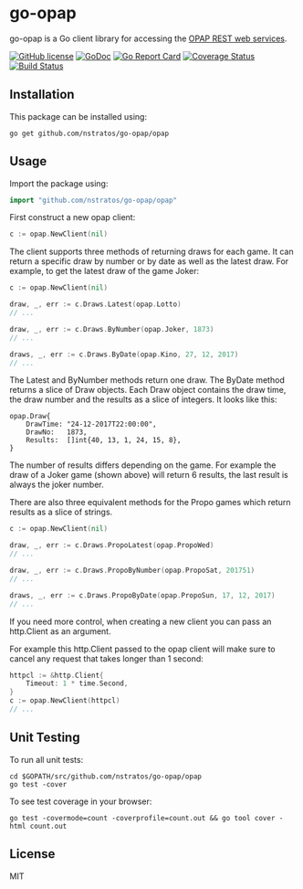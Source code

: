 go-opap
==============

go-opap is a Go client library for accessing the [OPAP REST web services](https://www.opap.gr/en/web-services).

[![GitHub license](https://img.shields.io/badge/license-MIT-blue.svg)](LICENSE)
[![GoDoc](https://godoc.org/github.com/nstratos/go-opap/opap?status.svg)](https://godoc.org/github.com/nstratos/go-opap/opap)
[![Go Report Card](https://goreportcard.com/badge/github.com/nstratos/go-opap)](https://goreportcard.com/report/github.com/nstratos/go-opap)
[![Coverage Status](https://coveralls.io/repos/github/nstratos/go-opap/badge.svg?branch=master)](https://coveralls.io/github/nstratos/go-opap?branch=master)
[![Build Status](https://travis-ci.org/nstratos/go-opap.svg?branch=master)](https://travis-ci.org/nstratos/go-opap)

Installation
------------

This package can be installed using:

	go get github.com/nstratos/go-opap/opap

Usage
-----

Import the package using:

```go
import "github.com/nstratos/go-opap/opap"
```

First construct a new opap client:

```go
c := opap.NewClient(nil)
```

The client supports three methods of returning draws for each game. It can
return a specific draw by number or by date as well as the latest draw.  For
example, to get the latest draw of the game Joker:

```go
c := opap.NewClient(nil)

draw, _, err := c.Draws.Latest(opap.Lotto)
// ...

draw, _, err := c.Draws.ByNumber(opap.Joker, 1873)
// ...

draws, _, err := c.Draws.ByDate(opap.Kino, 27, 12, 2017)
// ...
```

The Latest and ByNumber methods return one draw. The ByDate method returns a
slice of Draw objects. Each Draw object contains the draw time, the draw number
and the results as a slice of integers. It looks like this:

```
opap.Draw{
	DrawTime: "24-12-2017T22:00:00",
	DrawNo:   1873,
	Results:  []int{40, 13, 1, 24, 15, 8},
}
```

The number of results differs depending on the game. For example the draw of a
Joker game (shown above) will return 6 results, the last result is always the
joker number.

There are also three equivalent methods for the Propo games which return
results as a slice of strings.

```go
c := opap.NewClient(nil)

draw, _, err := c.Draws.PropoLatest(opap.PropoWed)
// ...

draw, _, err := c.Draws.PropoByNumber(opap.PropoSat, 201751)
// ...

draws, _, err := c.Draws.PropoByDate(opap.PropoSun, 17, 12, 2017)
// ...
```

If you need more control, when creating a new client you can pass an
http.Client as an argument.

For example this http.Client passed to the opap client will make sure to cancel
any request that takes longer than 1 second:

```go
httpcl := &http.Client{
	Timeout: 1 * time.Second,
}
c := opap.NewClient(httpcl)
// ...
```

Unit Testing
------------

To run all unit tests:

	cd $GOPATH/src/github.com/nstratos/go-opap/opap
	go test -cover

To see test coverage in your browser:

	go test -covermode=count -coverprofile=count.out && go tool cover -html count.out

License
-------

MIT
